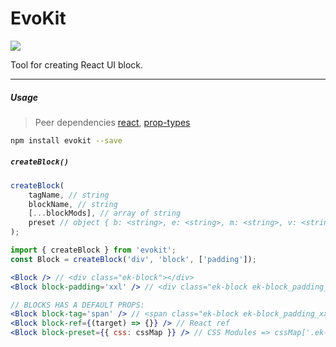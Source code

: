 [react]: //www.npmjs.com/package/react
[prop-types]: //www.npmjs.com/package/prop-types

# EvoKit

[![](https://img.shields.io/npm/v/evokit.svg?style=flat-square&colorB=blue)](https://www.npmjs.com/package/evokit)

Tool for creating React UI block.

---

##### Usage

> Peer dependencies [react], [prop-types]

```bash
npm install evokit --save
```

##### `createBlock()`

```js
createBlock(
    tagName, // string
    blockName, // string
    [...blockMods], // array of string
    preset // object { b: <string>, e: <string>, m: <string>, v: <string>, css: <object CSS Module classes> }
);
```

```jsx
import { createBlock } from 'evokit';
const Block = createBlock('div', 'block', ['padding']);

<Block /> // <div class="ek-block"></div>
<Block block-padding='xxl' /> // <div class="ek-block ek-block_padding_xxl"></div>

// BLOCKS HAS A DEFAULT PROPS:
<Block block-tag='span' /> // <span class="ek-block ek-block_padding_xxl"></span>
<Block block-ref={(target) => {}} /> // React ref
<Block block-preset={{ css: cssMap }} /> // CSS Modules => cssMap['.ek-block'] and cssMap['.ek-block_padding_xxl']

```
